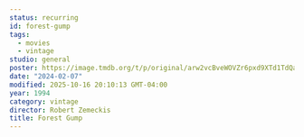 ```yaml
---
status: recurring
id: forest-gump
tags:
  - movies
  - vintage
studio: general
poster: https://image.tmdb.org/t/p/original/arw2vcBveWOVZr6pxd9XTd1TdQa.jpg
date: "2024-02-07"
modified: 2025-10-16 20:10:13 GMT-04:00
year: 1994
category: vintage
director: Robert Zemeckis
title: Forest Gump
---
```

